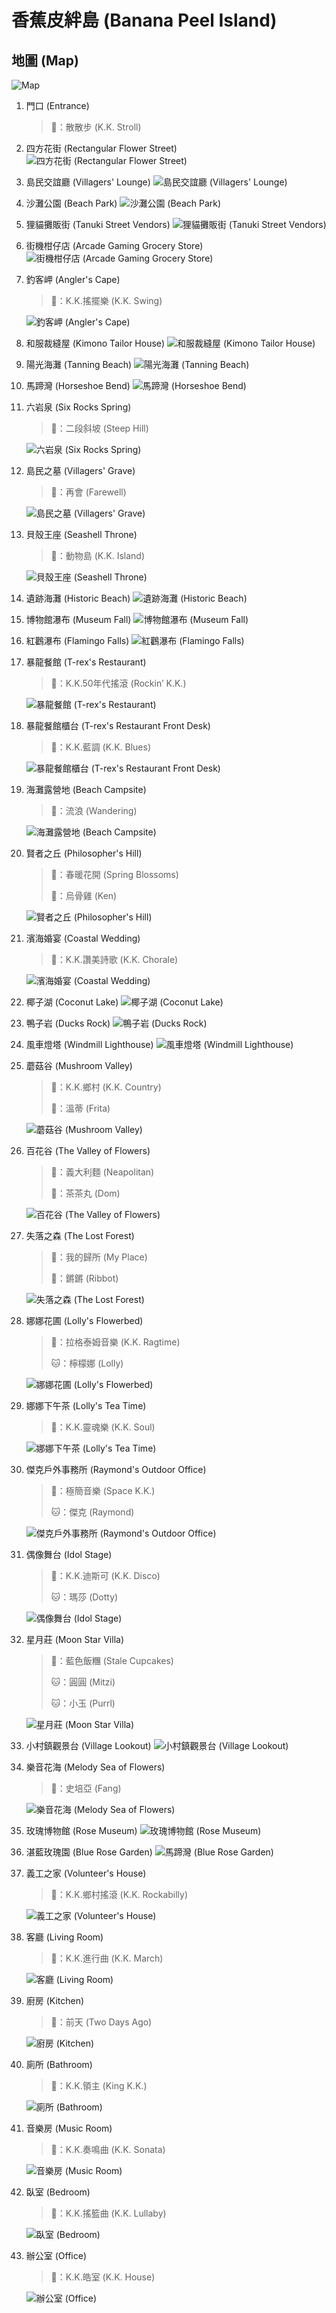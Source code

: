 # 香蕉皮絆島 (Banana Peel Island)

## 地圖 (Map)
![Map](./images/map.jpg)

1. 門口 (Entrance)
   > 🎵：散散步 (K.K. Stroll)
2. 四方花街 (Rectangular Flower Street)
   ![四方花街 (Rectangular Flower Street)](./images/四方花街.jpg)
3. 島民交誼廳 (Villagers' Lounge)
   ![島民交誼廳 (Villagers' Lounge)](./images/島民交誼廳.jpg)
4. 沙灘公園 (Beach Park)
   ![沙灘公園 (Beach Park)](./images/沙灘公園.jpg)
5. 狸貓攤販街 (Tanuki Street Vendors)
   ![狸貓攤販街 (Tanuki Street Vendors)](./images/狸貓攤販街.jpg)
6. 街機柑仔店 (Arcade Gaming Grocery Store)
   ![街機柑仔店 (Arcade Gaming Grocery Store)](./images/街機柑仔店.jpg)
7. 釣客岬 (Angler's Cape)
   > 🎵：K.K.搖擺樂 (K.K. Swing)

   ![釣客岬 (Angler's Cape)](./images/釣客岬.jpg)
8. 和服裁縫屋 (Kimono Tailor House)
   ![和服裁縫屋 (Kimono Tailor House)](./images/和服裁縫屋.jpg)
9. 陽光海灘 (Tanning Beach)
   ![陽光海灘 (Tanning Beach)](./images/陽光海灘.jpg)
10. 馬蹄灣 (Horseshoe Bend)
    ![馬蹄灣 (Horseshoe Bend)](./images/馬蹄灣.jpg)
11. 六岩泉 (Six Rocks Spring)
    > 🎵：二段斜坡 (Steep Hill)

    ![六岩泉 (Six Rocks Spring)](./images/六岩泉.jpg)
12. 島民之墓 (Villagers' Grave)
    > 🎵：再會 (Farewell)

    ![島民之墓 (Villagers' Grave)](./images/島民之墓.jpg)
13. 貝殼王座 (Seashell Throne)
    > 🎵：動物島 (K.K. Island)

    ![貝殼王座 (Seashell Throne)](./images/貝殼王座.jpg)
14. 遺跡海灘 (Historic Beach)
    ![遺跡海灘 (Historic Beach)](./images/遺跡海灘.jpg)
15. 博物館瀑布 (Museum Fall)
    ![博物館瀑布 (Museum Fall)](./images/博物館瀑布.jpg)
16. 紅鸛瀑布 (Flamingo Falls)
    ![紅鸛瀑布 (Flamingo Falls)](./images/紅鸛瀑布.jpg)
17. 暴龍餐館 (T-rex's Restaurant)
    > 🎵：K.K.50年代搖滾 (Rockin’ K.K.)

    ![暴龍餐館 (T-rex's Restaurant)](./images/暴龍餐館.jpg)
18. 暴龍餐館櫃台 (T-rex's Restaurant Front Desk)
    > 🎵：K.K.藍調 (K.K. Blues)

    ![暴龍餐館櫃台 (T-rex's Restaurant Front Desk)](./images/暴龍餐館櫃台.jpg)
19. 海灘露營地 (Beach Campsite)
    > 🎵：流浪 (Wandering)

    ![海灘露營地 (Beach Campsite)](./images/海灘露營地.jpg)
20. 賢者之丘 (Philosopher's Hill)
    > 🎵：春暖花開 (Spring Blossoms)
    >
    > 🐔：烏骨雞 (Ken)

    ![賢者之丘 (Philosopher's Hill)](./images/賢者之丘.jpg)
21. 濱海婚宴 (Coastal Wedding)
    > 🎵：K.K.讚美詩歌 (K.K. Chorale)

    ![濱海婚宴 (Coastal Wedding)](./images/濱海婚宴.jpg)
22. 椰子湖 (Coconut Lake)
    ![椰子湖 (Coconut Lake)](./images/椰子湖.jpg)
23. 鴨子岩 (Ducks Rock)
    ![鴨子岩 (Ducks Rock)](./images/鴨子岩.jpg)
24. 風車燈塔 (Windmill Lighthouse)
    ![風車燈塔 (Windmill Lighthouse)](./images/風車燈塔.jpg)
25. 蘑菇谷 (Mushroom Valley)
    > 🎵：K.K.鄉村 (K.K. Country)
    >
    > 🐏：溫蒂 (Frita)

    ![蘑菇谷 (Mushroom Valley)](./images/蘑菇谷.jpg)
26. 百花谷 (The Valley of Flowers)
    > 🎵：義大利麵 (Neapolitan)
    >
    > 🐏：茶茶丸 (Dom)

    ![百花谷 (The Valley of Flowers)](./images/百花谷.jpg)
27. 失落之森 (The Lost Forest)
    > 🎵：我的歸所 (My Place)
    >
    > 🐸：鏘鏘 (Ribbot)

    ![失落之森 (The Lost Forest)](./images/失落之森.jpg)
28. 娜娜花圃 (Lolly's Flowerbed)
    > 🎵：拉格泰姆音樂 (K.K. Ragtime)
    >
    > 🐱：檸檬娜 (Lolly)

    ![娜娜花圃 (Lolly's Flowerbed)](./images/娜娜花圃.jpg)
29. 娜娜下午茶 (Lolly's Tea Time)
    > 🎵：K.K.靈魂樂 (K.K. Soul)

    ![娜娜下午茶 (Lolly's Tea Time)](./images/娜娜下午茶.jpg)
30. 傑克戶外事務所 (Raymond's Outdoor Office)
    > 🎵：極簡音樂 (Space K.K.)
    >
    > 🐱：傑克 (Raymond)

    ![傑克戶外事務所 (Raymond's Outdoor Office)](./images/傑克戶外事務所.jpg)
31. 偶像舞台 (Idol Stage)
    > 🎵：K.K.迪斯可 (K.K. Disco)
    >
    > 🐱：瑪莎 (Dotty)

    ![偶像舞台 (Idol Stage)](./images/偶像舞台.jpg)
32. 星月莊 (Moon Star Villa)
    > 🎵：藍色飯糰 (Stale Cupcakes)
    >
    > 🐱：圓圓 (Mitzi)
    >
    > 🐱：小玉 (Purrl)

    ![星月莊 (Moon Star Villa)](./images/星月莊.jpg)
33. 小村鎮觀景台 (Village Lookout)
    ![小村鎮觀景台 (Village Lookout)](./images/小村鎮觀景台.jpg)
34. 樂音花海 (Melody Sea of Flowers)
    > 🐺：史培亞 (Fang)

    ![樂音花海 (Melody Sea of Flowers)](./images/樂音花海.jpg)
35. 玫瑰博物館 (Rose Museum)
    ![玫瑰博物館 (Rose Museum)](./images/玫瑰博物館.jpg)
36. 湛藍玫瑰園 (Blue Rose Garden)
    ![馬蹄灣 (Blue Rose Garden)](./images/湛藍玫瑰園.jpg)
37. 義工之家 (Volunteer's House)
    > 🎵：K.K.鄉村搖滾 (K.K. Rockabilly)

    ![義工之家 (Volunteer's House)](./images/義工之家.jpg)
38. 客廳 (Living Room)
    > 🎵：K.K.進行曲 (K.K. March)

    ![客廳 (Living Room)](./images/客廳.jpg)
39. 廚房 (Kitchen)
    > 🎵：前天 (Two Days Ago)

    ![廚房 (Kitchen)](./images/廚房.jpg)
40. 廁所 (Bathroom)
    > 🎵：K.K.領主 (King K.K.)

    ![廁所 (Bathroom)](./images/廁所.jpg)
41. 音樂房 (Music Room)
    > 🎵：K.K.奏鳴曲 (K.K. Sonata)

    ![音樂房 (Music Room)](./images/音樂房.jpg)
42. 臥室 (Bedroom)
    > 🎵：K.K.搖籃曲 (K.K. Lullaby)

    ![臥室 (Bedroom)](./images/臥室.jpg)
43. 辦公室 (Office)
    > 🎵：K.K.皓室 (K.K. House)

    ![辦公室 (Office)](./images/辦公室.jpg)
